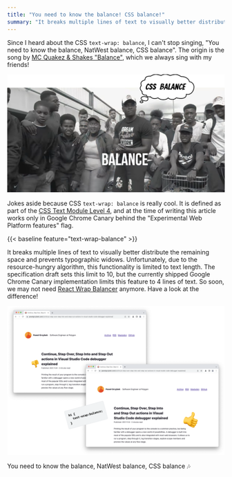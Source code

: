 ```yaml
---
title: "You need to know the balance! CSS balance!"
summary: "It breaks multiple lines of text to visually better distribute the remaining space and prevents typographic widows. So soon, we may not need React Wrap Balancer anymore. Have a look at the difference!"
---
```


Since I heard about the CSS `text-wrap: balance`, I can't stop singing, "You need to know the balance, NatWest balance, CSS balance". The origin is the song by [MC Quakez & Shakes "Balance"](https://youtu.be/KPxYYo--mCE), which we always sing with my friends!

![MC Quakez & Shakes singing about the CSS balance](2023-03-20-1.png)

Jokes aside because CSS `text-wrap: balance` is really cool. It is defined as part of the [CSS Text Module Level 4](https://www.w3.org/TR/css-text-4/#text-wrap), and at the time of writing this article works only in Google Chrome Canary behind the "Experimental Web Platform features" flag. 

{{< baseline feature="text-wrap-balance" >}}

It breaks multiple lines of text to visually better distribute the remaining space and prevents typographic widows. Unfortunately, due to the resource-hungry algorithm, this functionality is limited to text length. The specification draft sets this limit to 10, but the currently shipped Google Chrome Canary implementation limits this feature to 4 lines of text. So soon, we may not need [React Wrap Balancer](https://react-wrap-balancer.vercel.app) anymore. Have a look at the difference!

![The difference after applying CSS text-wrap: balance to the heading](2023-03-20-2.png)

You need to know the balance, NatWest balance, CSS balance 🎶
